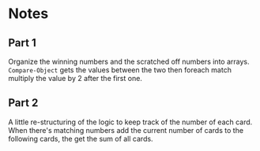 # Notes

## Part 1

Organize the winning numbers and the scratched off numbers into arrays. `Compare-Object` gets the values between the two then foreach match multiply the value by 2 after the first one.

## Part 2

A little re-structuring of the logic to keep track of the number of each card. When there's matching numbers add the current number of cards to the following cards, the get the sum of all cards.
